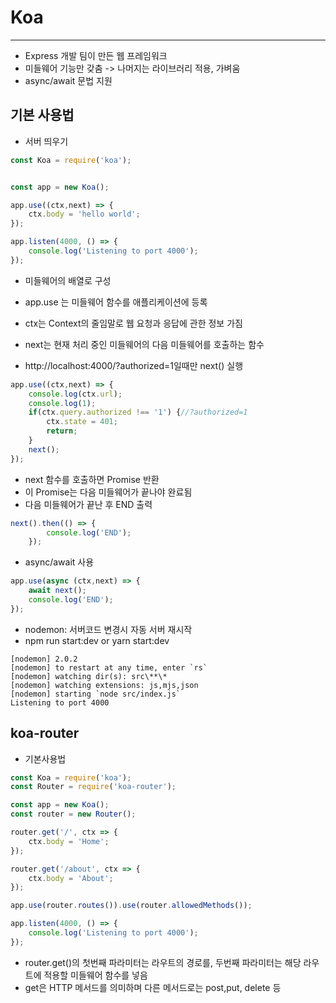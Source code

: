 # Koa

------

- Express 개발 팀이 만든 웹 프레임워크
- 미들웨어 기능만 갖춤 -> 나머지는 라이브러리 적용, 가벼움
- async/await 문법 지원



## 기본 사용법

- 서버 띄우기

```javascript
const Koa = require('koa');


const app = new Koa();

app.use((ctx,next) => {
    ctx.body = 'hello world';
});

app.listen(4000, () => {
    console.log('Listening to port 4000');
});
```

- 미들웨어의 배열로 구성
- app.use 는 미들웨어 함수를 애플리케이션에 등록
- ctx는 Context의 줄임말로 웹 요청과 응답에 관한 정보 가짐
- next는 현재 처리 중인 미들웨어의 다음 미들웨어를 호출하는 함수

- http://localhost:4000/?authorized=1일때만 next() 실행

```javascript
app.use((ctx,next) => {
    console.log(ctx.url);
    console.log(1);
    if(ctx.query.authorized !== '1') {//?authorized=1
        ctx.state = 401;
        return;
    }
    next();
});
```

- next 함수를 호출하면 Promise 반환
- 이 Promise는 다음 미들웨어가 끝나야 완료됨
- 다음 미들웨어가 끝난 후 END 출력

```javascript
next().then(() => {
        console.log('END');
    });
```

- async/await 사용

```javascript
app.use(async (ctx,next) => {
    await next();
    console.log('END');
});
```

- nodemon: 서버코드 변경시 자동 서버 재시작
- npm run start:dev or yarn start:dev

```
[nodemon] 2.0.2
[nodemon] to restart at any time, enter `rs`
[nodemon] watching dir(s): src\**\*
[nodemon] watching extensions: js,mjs,json
[nodemon] starting `node src/index.js`
Listening to port 4000
```

## koa-router

- 기본사용법

```javascript
const Koa = require('koa');
const Router = require('koa-router');

const app = new Koa();
const router = new Router();

router.get('/', ctx => {
    ctx.body = 'Home';
});

router.get('/about', ctx => {
    ctx.body = 'About';
});

app.use(router.routes()).use(router.allowedMethods());

app.listen(4000, () => {
    console.log('Listening to port 4000');
});
```

- router.get()의 첫번째 파라미터는 라우트의 경로를, 두번째 파라미터는 해당 라우트에 적용할 미들웨어 함수를 넣음
- get은 HTTP 메서드를 의미하며 다른 메서드로는 post,put, delete 등